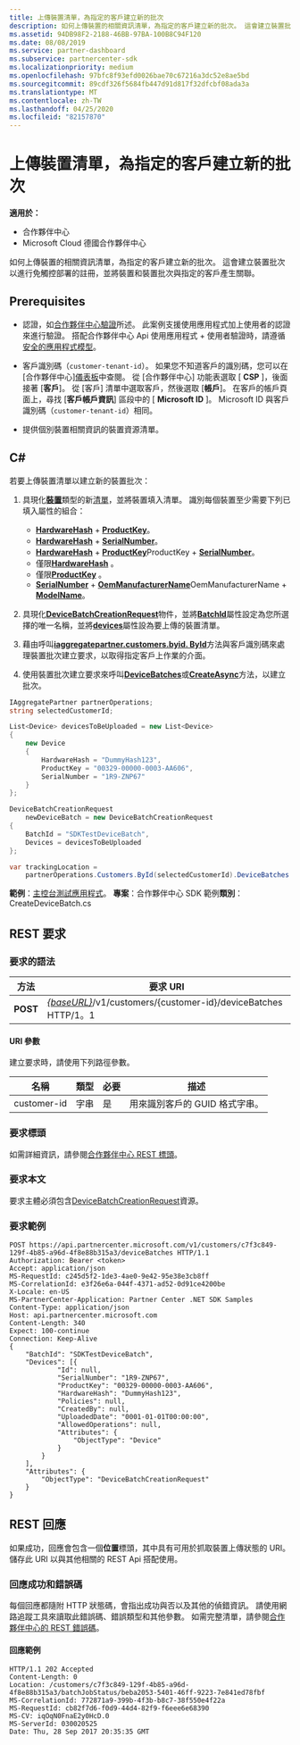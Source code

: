 ```yaml
---
title: 上傳裝置清單，為指定的客戶建立新的批次
description: 如何上傳裝置的相關資訊清單，為指定的客戶建立新的批次。 這會建立裝置批次以進行免觸控部署的註冊，並將裝置和裝置批次與指定的客戶產生關聯。
ms.assetid: 94DB98F2-2188-46BB-97BA-100B8C94F120
ms.date: 08/08/2019
ms.service: partner-dashboard
ms.subservice: partnercenter-sdk
ms.localizationpriority: medium
ms.openlocfilehash: 97bfc8f93efd0026bae70c67216a3dc52e8ae5bd
ms.sourcegitcommit: 89cdf326f5684fb447d91d817f32dfcbf08ada3a
ms.translationtype: MT
ms.contentlocale: zh-TW
ms.lasthandoff: 04/25/2020
ms.locfileid: "82157870"
---
```

# <a name="upload-a-list-of-devices-to-create-a-new-batch-for-the-specified-customer"></a>上傳裝置清單，為指定的客戶建立新的批次

**適用於：**

- 合作夥伴中心
- Microsoft Cloud 德國合作夥伴中心

如何上傳裝置的相關資訊清單，為指定的客戶建立新的批次。 這會建立裝置批次以進行免觸控部署的註冊，並將裝置和裝置批次與指定的客戶產生關聯。

## <a name="prerequisites"></a>Prerequisites

- 認證，如[合作夥伴中心驗證](partner-center-authentication.md)所述。 此案例支援使用應用程式加上使用者的認證來進行驗證。 搭配合作夥伴中心 Api 使用應用程式 + 使用者驗證時，請遵循[安全的應用程式模型](enable-secure-app-model.md)。

- 客戶識別碼（`customer-tenant-id`）。 如果您不知道客戶的識別碼，您可以在 [合作夥伴中心][儀表板](https://partner.microsoft.com/dashboard)中查閱。 從 [合作夥伴中心] 功能表選取 [ **CSP** ]，後面接著 [**客戶**]。 從 [客戶] 清單中選取客戶，然後選取 [**帳戶**]。 在客戶的帳戶頁面上，尋找 [**客戶帳戶資訊**] 區段中的 [ **Microsoft ID** ]。 Microsoft ID 與客戶識別碼（`customer-tenant-id`）相同。

- 提供個別裝置相關資訊的裝置資源清單。

## <a name="c"></a>C\#

若要上傳裝置清單以建立新的裝置批次：

1. 具現化[**裝置**](https://docs.microsoft.com/dotnet/api/microsoft.store.partnercenter.models.devicesdeployment.device)類型的新[清單](https://docs.microsoft.com/dotnet/api/system.collections.generic.list-1)，並將裝置填入清單。 識別每個裝置至少需要下列已填入屬性的組合：

   - [**HardwareHash**](https://docs.microsoft.com/dotnet/api/microsoft.store.partnercenter.models.devicesdeployment.device.hardwarehash) + [**ProductKey**](https://docs.microsoft.com/dotnet/api/microsoft.store.partnercenter.models.devicesdeployment.device.productkey)。
   - [**HardwareHash**](https://docs.microsoft.com/dotnet/api/microsoft.store.partnercenter.models.devicesdeployment.device.hardwarehash) + [**SerialNumber**](https://docs.microsoft.com/dotnet/api/microsoft.store.partnercenter.models.devicesdeployment.device.serialnumber)。
   - [**HardwareHash**](https://docs.microsoft.com/dotnet/api/microsoft.store.partnercenter.models.devicesdeployment.device.hardwarehash) + [**ProductKey**](https://docs.microsoft.com/dotnet/api/microsoft.store.partnercenter.models.devicesdeployment.device.productkey)ProductKey + [**SerialNumber**](https://docs.microsoft.com/dotnet/api/microsoft.store.partnercenter.models.devicesdeployment.device.serialnumber)。
   - 僅限[**HardwareHash**](https://docs.microsoft.com/dotnet/api/microsoft.store.partnercenter.models.devicesdeployment.device.hardwarehash) 。
   - 僅限[**ProductKey**](https://docs.microsoft.com/dotnet/api/microsoft.store.partnercenter.models.devicesdeployment.device.productkey) 。
   - [**SerialNumber**](https://docs.microsoft.com/dotnet/api/microsoft.store.partnercenter.models.devicesdeployment.device.serialnumber) + [**OemManufacturerName**](https://docs.microsoft.com/dotnet/api/microsoft.store.partnercenter.models.devicesdeployment.device.oemmanufacturername)OemManufacturerName + [**ModelName**](https://docs.microsoft.com/dotnet/api/microsoft.store.partnercenter.models.devicesdeployment.device.modelname)。

2. 具現化[**DeviceBatchCreationRequest**](https://docs.microsoft.com/dotnet/api/microsoft.store.partnercenter.models.devicesdeployment.devicebatchcreationrequest)物件，並將[**BatchId**](https://docs.microsoft.com/dotnet/api/microsoft.store.partnercenter.models.devicesdeployment.devicebatchcreationrequest.batchid)屬性設定為您所選擇的唯一名稱，並將[**devices**](https://docs.microsoft.com/dotnet/api/microsoft.store.partnercenter.models.devicesdeployment.devicebatchcreationrequest.devices)屬性設為要上傳的裝置清單。

3. 藉由呼叫[**iaggregatepartner.customers.byid. ById**](https://docs.microsoft.com/dotnet/api/microsoft.store.partnercenter.customers.icustomercollection.byid)方法與客戶識別碼來處理裝置批次建立要求，以取得指定客戶上作業的介面。

4. 使用裝置批次建立要求來呼叫[**DeviceBatches**](https://docs.microsoft.com/dotnet/api/microsoft.store.partnercenter.devicesdeployment.idevicesbatchcollection)或[**CreateAsync**](https://docs.microsoft.com/dotnet/api/microsoft.store.partnercenter.devicesdeployment.idevicesbatchcollection)方法，以建立批次。

```csharp
IAggregatePartner partnerOperations;
string selectedCustomerId;

List<Device> devicesToBeUploaded = new List<Device>
{
    new Device
    {
        HardwareHash = "DummyHash123",
        ProductKey = "00329-00000-0003-AA606",
        SerialNumber = "1R9-ZNP67"
    }
};

DeviceBatchCreationRequest
    newDeviceBatch = new DeviceBatchCreationRequest
{
    BatchId = "SDKTestDeviceBatch",
    Devices = devicesToBeUploaded
};

var trackingLocation =
    partnerOperations.Customers.ById(selectedCustomerId).DeviceBatches.Create(newDeviceBatch);
```

**範例**：[主控台測試應用程式](console-test-app.md)。 **專案**：合作夥伴中心 SDK 範例**類別**： CreateDeviceBatch.cs

## <a name="rest-request"></a>REST 要求

### <a name="request-syntax"></a>要求的語法

| 方法   | 要求 URI                                                                                   |
|----------|-----------------------------------------------------------------------------------------------|
| **POST** | [*{baseURL}*](partner-center-rest-urls.md)/v1/customers/{customer-id}/deviceBatches HTTP/1。1 |

#### <a name="uri-parameter"></a>URI 參數

建立要求時，請使用下列路徑參數。

| 名稱        | 類型   | 必要 | 描述                                           |
|-------------|--------|----------|-------------------------------------------------------|
| customer-id | 字串 | 是      | 用來識別客戶的 GUID 格式字串。 |

### <a name="request-headers"></a>要求標頭

如需詳細資訊，請參閱[合作夥伴中心 REST 標頭](headers.md)。

### <a name="request-body"></a>要求本文

要求主體必須包含[DeviceBatchCreationRequest](device-deployment-resources.md#devicebatchcreationrequest)資源。

### <a name="request-example"></a>要求範例

```http
POST https://api.partnercenter.microsoft.com/v1/customers/c7f3c849-129f-4b85-a96d-4f8e88b315a3/deviceBatches HTTP/1.1
Authorization: Bearer <token>
Accept: application/json
MS-RequestId: c245d5f2-1de3-4ae0-9e42-95e38e3cb8ff
MS-CorrelationId: e3f26e6a-044f-4371-ad52-0d91ce4200be
X-Locale: en-US
MS-PartnerCenter-Application: Partner Center .NET SDK Samples
Content-Type: application/json
Host: api.partnercenter.microsoft.com
Content-Length: 340
Expect: 100-continue
Connection: Keep-Alive
{
    "BatchId": "SDKTestDeviceBatch",
    "Devices": [{
            "Id": null,
            "SerialNumber": "1R9-ZNP67",
            "ProductKey": "00329-00000-0003-AA606",
            "HardwareHash": "DummyHash123",
            "Policies": null,
            "CreatedBy": null,
            "UploadedDate": "0001-01-01T00:00:00",
            "AllowedOperations": null,
            "Attributes": {
                "ObjectType": "Device"
            }
        }
    ],
    "Attributes": {
        "ObjectType": "DeviceBatchCreationRequest"
    }
}
```

## <a name="rest-response"></a>REST 回應

如果成功，回應會包含一個**位置**標頭，其中具有可用於抓取裝置上傳狀態的 URI。 儲存此 URI 以與其他相關的 REST Api 搭配使用。

### <a name="response-success-and-error-codes"></a>回應成功和錯誤碼

每個回應都隨附 HTTP 狀態碼，會指出成功與否以及其他的偵錯資訊。 請使用網路追蹤工具來讀取此錯誤碼、錯誤類型和其他參數。 如需完整清單，請參閱[合作夥伴中心的 REST 錯誤碼](error-codes.md)。

#### <a name="response-example"></a>回應範例

```http
HTTP/1.1 202 Accepted
Content-Length: 0
Location: /customers/c7f3c849-129f-4b85-a96d-4f8e88b315a3/batchJobStatus/beba2053-5401-46ff-9223-7e841ed78fbf
MS-CorrelationId: 772871a9-399b-4f3b-b8c7-38f550e4f22a
MS-RequestId: cb82f7d6-f0d9-44d4-82f9-f6eee6e68390
MS-CV: iqOqN0FnaE2y0HcD.0
MS-ServerId: 030020525
Date: Thu, 28 Sep 2017 20:35:35 GMT
```
